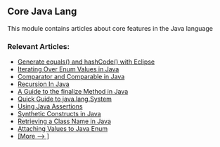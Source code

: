 ## Core Java Lang

This module contains articles about core features in the Java language

### Relevant Articles: 
- [Generate equals() and hashCode() with Eclipse](https://www.baeldung.com/java-eclipse-equals-and-hashcode)
- [Iterating Over Enum Values in Java](https://www.baeldung.com/java-enum-iteration)
- [Comparator and Comparable in Java](https://www.baeldung.com/java-comparator-comparable)
- [Recursion In Java](https://www.baeldung.com/java-recursion)
- [A Guide to the finalize Method in Java](https://www.baeldung.com/java-finalize)
- [Quick Guide to java.lang.System](https://www.baeldung.com/java-lang-system)
- [Using Java Assertions](https://www.baeldung.com/java-assert)
- [Synthetic Constructs in Java](https://www.baeldung.com/java-synthetic)
- [Retrieving a Class Name in Java](https://www.baeldung.com/java-class-name)
- [Attaching Values to Java Enum](https://www.baeldung.com/java-enum-values)
- [[More --> ]](/core-java-modules/core-java-lang-2)
